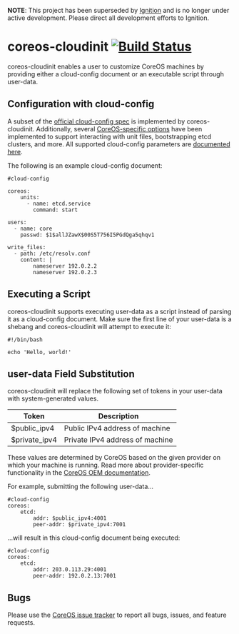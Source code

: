 **NOTE**: This project has been superseded by [Ignition][ignition] and is no longer under active development. Please direct all development efforts to Ignition.

[ignition]: https://github.com/flatcar-linux/ignition

# coreos-cloudinit [![Build Status](https://travis-ci.org/coreos/coreos-cloudinit.png?branch=master)](https://travis-ci.org/coreos/coreos-cloudinit)

coreos-cloudinit enables a user to customize CoreOS machines by providing either a cloud-config document or an executable script through user-data.

## Configuration with cloud-config

A subset of the [official cloud-config spec][official-cloud-config] is implemented by coreos-cloudinit.
Additionally, several [CoreOS-specific options][custom-cloud-config] have been implemented to support interacting with unit files, bootstrapping etcd clusters, and more.
All supported cloud-config parameters are [documented here][all-cloud-config]. 

[official-cloud-config]: http://cloudinit.readthedocs.org/en/latest/topics/format.html#cloud-config-data
[custom-cloud-config]: https://github.com/flatcar-linux/coreos-cloudinit/blob/master/Documentation/cloud-config.md#coreos-parameters
[all-cloud-config]: https://github.com/flatcar-linux/coreos-cloudinit/tree/master/Documentation/cloud-config.md

The following is an example cloud-config document:

```
#cloud-config

coreos:
    units:
      - name: etcd.service
        command: start

users:
  - name: core
    passwd: $1$allJZawX$00S5T756I5PGdQga5qhqv1

write_files:
  - path: /etc/resolv.conf
    content: |
        nameserver 192.0.2.2
        nameserver 192.0.2.3
```

## Executing a Script

coreos-cloudinit supports executing user-data as a script instead of parsing it as a cloud-config document.
Make sure the first line of your user-data is a shebang and coreos-cloudinit will attempt to execute it:

```
#!/bin/bash

echo 'Hello, world!'
```

## user-data Field Substitution

coreos-cloudinit will replace the following set of tokens in your user-data with system-generated values.

| Token         | Description |
| ------------- | ----------- |
| $public_ipv4  | Public IPv4 address of machine |
| $private_ipv4 | Private IPv4 address of machine |

These values are determined by CoreOS based on the given provider on which your machine is running.
Read more about provider-specific functionality in the [CoreOS OEM documentation][oem-doc].

[oem-doc]: https://docs.flatcar-linux.org/os/notes-for-distributors/

For example, submitting the following user-data...

```
#cloud-config
coreos:
    etcd:
        addr: $public_ipv4:4001
        peer-addr: $private_ipv4:7001
```

...will result in this cloud-config document being executed:

```
#cloud-config
coreos:
    etcd:
        addr: 203.0.113.29:4001
        peer-addr: 192.0.2.13:7001
```

## Bugs

Please use the [CoreOS issue tracker][bugs] to report all bugs, issues, and feature requests.

[bugs]: https://github.com/flatcar-linux/bugs/issues/new?labels=component/cloud-init

